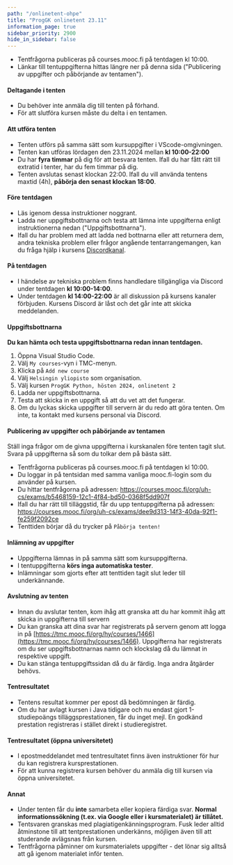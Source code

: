 ```yaml
---
path: "/onlinetent-ohpe"
title: "ProgGK onlinetent 23.11"
information_page: true
sidebar_priority: 2900
hide_in_sidebar: false
---
```


<!--# Ohjelmoinnin perusteet-->

* Tentfrågorna publiceras på courses.mooc.fi på tentdagen kl 10:00.
* Länkar till tentuppgifterna hittas längre ner på denna sida ("Publicering av uppgifter och påbörjande av tentamen").

#### Deltagande i tenten

* Du behöver inte anmäla dig till tenten på förhand.
* För att slutföra kursen måste du delta i en tentamen.

#### Att utföra tenten

* Tenten utförs på samma sätt som kursuppgifter i VScode-omgivningen.
* Tenten kan utföras lördagen den 23.11.2024 mellan **kl 10:00-22:00** 
* Du har **fyra timmar** på dig för att besvara tenten. Ifall du har fått rätt till extratid i tenter, har du fem timmar på dig. 
* Tenten avslutas senast klockan 22:00. Ifall du vill använda tentens maxtid (4h), **påbörja den senast klockan 18:00**.

#### Före tentdagen

* Läs igenom dessa instruktioner noggrant.
* Ladda ner uppgiftsbottnarna och testa att lämna inte uppgifterna enligt instruktionerna nedan ("Uppgiftsbottnarna").
* Ifall du har problem med att ladda ned bottnarna eller att returnera dem, andra tekniska problem eller frågor angående tentarrangemangen, kan du fråga hjälp i kursens [Discordkanal](https://study.cs.helsinki.fi/discord/join/ohjelmoinnin_mooc).

#### På tentdagen

* I händelse av tekniska problem finns handledare tillgängliga via Discord under tentdagen **kl 10:00-14:00**.
* Under tentdagen **kl 14:00-22:00** är all diskussion på kursens kanaler förbjuden. Kursens Discord är låst och det går inte att skicka meddelanden.

#### Uppgiftsbottnarna

**Du kan hämta och testa uppgiftsbottnarna redan innan tentdagen.**

1. Öppna Visual Studio Code.
2. Välj `My courses`-vyn i TMC-menyn.
3. Klicka på `Add new course`
4. Välj `Helsingin yliopisto` som organisation.
5. Välj kursen `ProgGK Python, hösten 2024, onlinetent 2`
6. Ladda ner uppgiftsbottnarna.
7. Testa att skicka in en uppgift så att du vet att det fungerar.
8. Om du lyckas skicka uppgifter till servern är du redo att göra tenten. Om inte, ta kontakt med kursens personal via Discord.

#### Publicering av uppgifter och påbörjande av tentamen

<notice>
Ställ inga frågor om de givna uppgifterna i kurskanalen före tenten tagit slut. Svara på uppgifterna så som du tolkar dem på bästa sätt. 
</notice>

* Tentfrågorna publiceras på courses.mooc.fi på tentdagen kl 10:00.
* Du loggar in på tentsidan med samma vanliga mooc.fi-login som du använder på kursen. 
* Du hittar tentfrågorna på adressen: <a href="https://courses.mooc.fi/org/uh-cs/exams/b5468159-12c1-4f84-bd50-0368f5dd907f">https://courses.mooc.fi/org/uh-cs/exams/b5468159-12c1-4f84-bd50-0368f5dd907f</a>
* Ifall du har rätt till tilläggstid, får du upp tentuppgifterna på adressen: <a href="https://courses.mooc.fi/org/uh-cs/exams/549ffff9-1d06-4fce-bc1c-38996d223511">https://courses.mooc.fi/org/uh-cs/exams/dee9d313-14f3-40da-92f1-fe259f2092ce</a>
* Tenttiden börjar då du trycker på `Påbörja tenten!`



#### Inlämning av uppgifter

* Uppgifterna lämnas in på samma sätt som kursuppgifterna.
* I tentuppgifterna **körs inga automatiska tester**.
* Inlämningar som gjorts efter att tenttiden tagit slut leder till underkännande.

#### Avslutning av tenten

* Innan du avslutar tenten, kom ihåg att granska att du har kommit ihåg att skicka in uppgifterna till servern
* Du kan granska att dina svar har registrerats på servern genom att logga in på [https://tmc.mooc.fi/org/hy/courses/1466](https://tmc.mooc.fi/org/hy/courses/1466). Uppgifterna har registrerats om du ser uppgiftsbottnarnas namn och klockslag då du lämnat in respektive uppgift.
* Du kan stänga tentuppgiftssidan då du är färdig. Inga andra åtgärder behövs. 

#### Tentresultatet

* Tentens resultat kommer per epost då bedömningen är färdig.
* Om du har avlagt kursen i Java tidigare och nu endast gjort 1-studiepoängs tilläggsprestationen, får du inget mejl. En godkänd prestation registreras i stället direkt i studieregistret.

#### Tentresultatet (öppna universitetet)

* I epostmeddelandet med tentresultatet finns även instruktioner för hur du kan registrera kursprestationen. 
* För att kunna registrera kursen behöver du anmäla dig till kursen via öppna universitetet.

#### Annat

* Under tenten får du **inte** samarbeta eller kopiera färdiga svar. **Normal informationssökning (t.ex. via Google eller i kursmaterialet) är tillåtet.**
* Tentsvaren granskas med plagiatigenkänningsprogram. Fusk leder alltid åtminstone till att tentprestationen underkänns, möjligen även till att studerande avlägsnas från kursen.
* Tentfrågorna påminner om kursmaterialets uppgifter - det lönar sig alltså att gå igenom materialet inför tenten.
